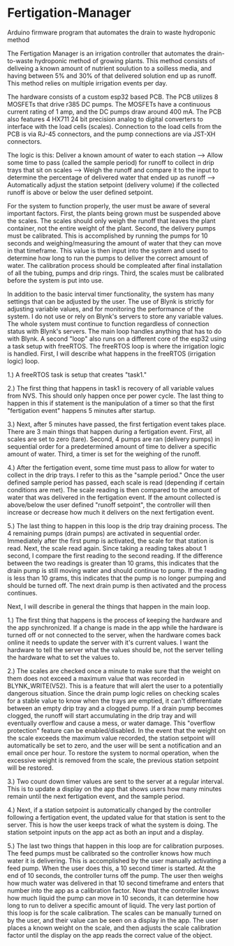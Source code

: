 # Fertigation-Manager

Arduino firmware program that automates the drain to waste hydroponic method

The Fertigation Manager is an irrigation controller that automates the drain-to-waste hydroponic method of growing plants.  This method consists of deliveing a known amount of nutrient soulution to a
soilless media, and having between 5% and 30% of that delivered solution end up as runoff. This method relies on multiple irrigation events per day. 

The hardware consists of a custom esp32 based PCB.  The PCB utilizes 8 MOSFETs that drive r385 DC pumps.  The MOSFETs have a continuous current rating of 1 amp, and the DC pumps draw
around 400 mA.  The PCB also features 4 HX711 24 bit precision analog to digital converters to interface with the load cells (scales).  Connection to the load cells from the PCB is
via RJ-45 connectors, and the pump connections are via JST-XH connectors.

The logic is this:  Deliver a known amount of water to each station --> Allow some time to pass (called the sample period) for runoff to collect in drip trays that sit on scales --> Weigh the runoff and
compare it to the input to determine the percentage of delivered water that ended up as runoff --> Automatically adjust the station setpoint (delivery volume) if the collected runoff is above or below the user defined setpoint.

For the system to function properly, the user must be aware of several important factors.  First, the plants being grown must be suspended above the scales.  The scales
should only weigh the runoff that leaves the plant container, not the entire weight of the plant.  Second, the delivery pumps must be calibrated.  This is accomplished by
running the pumps for 10 seconds and weighing/measuring the amount of water that they can move in that timeframe.  This value is then input into the system and used to determine how long to run 
the pumps to deliver the correct amount of water.  The calibration process should be compleated after final installation of all the tubing, pumps and drip rings.  Third, the scales 
must be calibrated before the system is put into use.

In addition to the basic interval timer functionality, the system has many settings that can be adjusted by the user.  The use of Blynk is strictly for adjusting
variable values, and for monitoring the performance of the system.  I do not use or rely on Blynk's servers to store any variable values.  The whole system must continue to function regardless of connection
status with Blynk's servers.  The main loop handles anything that has to do with Blynk.  A second "loop" also runs on a different core of the esp32 using a task setup with freeRTOS.  The freeRTOS loop is
where the irrigation logic is handled.  First, I will describe what happens in the freeRTOS (irrigation logic) loop.

1.) A freeRTOS task is setup that creates "task1."

2.) The first thing that happens in task1 is recovery of all variable values from NVS.  This should only happen once per power cycle.
  The last thing to happen in this if statement is the manipulation of a timer so that the first "fertigation event" happens 5 minutes after startup.
  
3.) Next, after 5 minutes have passed, the first fertigation event takes place.  There are 3 main things that happen during a fertigation event.  First, all scales are set to zero (tare). Second, 4 pumps
   are ran (delivery pumps) in sequential order for a predetermined amount of time to deliver a specific amount of water.  Third, a timer is set for the weighing of the runoff.
   
4.) After the fertigation event, some time must pass to allow for water to collect in the drip trays.  I refer to this as the "sample period." Once the user defined sample period has passed, each scale
   is read (depending if certain conditions are met).  The scale reading is then compared to the amount of water that was delivered in the fertigation event.  If the amount collected is above/below
   the user defined "runoff setpoint", the controller will then increase or decrease how much it delivers on the next fertigation event.
   
5.) The last thing to happen in this loop is the drip tray draining process.  The 4 remaining pumps (drain pumps) are activated in sequential order.  Immediately after the first pump is activated, the scale
   for that station is read.  Next, the scale read again.  Since taking a reading takes about 1 second, I compare the first reading to the second reading.  If the difference between the two readings is
   greater than 10 grams, this indicates that the drain pump is still moving water and should continue to pump.  If the reading is less than 10 grams, this indicates that the pump is no longer pumping
   and should be turned off.  The next drain pump is then activated and the process continues.

Next, I will describe in general the things that happen in the main loop.

1.) The first thing that happens is the process of keeping the hardware and the app synchronized.  If a change is made in the app while the hardware is turned off or not connected to the server,
    when the hardware comes back online it needs to update the server with it's current values.  I want the hardware to tell the server what the values should be, not the server telling the hardware
    what to set the values to.
    
2.) The scales are checked once a minute to make sure that the weight on them does not exceed a maximum value that was recorded in BLYNK_WRITE(V52).  This is a feature that will alert the user to a potentially
    dangerous situation.  Since the drain pump logic relies on checking scales for a stable value to know when the trays are emptied, it can't differentiate between an empty drip tray and a clogged pump.  If a
    drain pump becomes clogged, the runoff will start accumulating in the drip tray and will eventually overflow and cause a mess, or water damage.  This "overflow protection" feature can be enabled/disabled.
    In the event that the weight on the scale exceeds the maximum value recorded, the station setpoint will automatically be set to zero, and the user will be sent a
    notification and an email once per hour.  To restore the system to normal operation, when the excessive weight is removed from the scale, the previous station setpoint will be restored.
    
3.) Two count down timer values are sent to the server at a regular interval.  This is to update a display on the app that shows users how many minutes remain until the next fertigation event, and the sample period.

4.) Next, if a station setpoint is automatically changed by the controller following a fertigation event, the updated value for that station is sent to the server.  This is how the user keeps track of what the
    system is doing.  The station setpoint inputs on the app act as both an input and a display.
    
5.) The last two things that happen in this loop are for calibration purposes.  The feed pumps must be calibrated so the controller knows how much water it is delivering.  This is accomplished by the user
    manually activating a feed pump.  When the user does this, a 10 second timer is started.  At the end of 10 seconds, the controller turns off the pump.  The user then weighs how much water was delivered
    in that 10 second timeframe and enters that number into the app as a calibration factor.  Now that the controller knows how much liquid the pump can move in 10 seconds, it can determine how long to run to
    deliver a specific amount of liquid.  The very last portion of this loop is for the scale calibration.  The scales can be manually turned on by the user, and their value can be seen on a display in the app.
    The user places a known weight on the scale, and then adjusts the scale calibration factor until the display on the app reads the correct value of the object.
